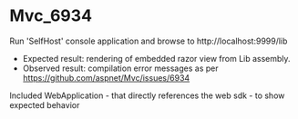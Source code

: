 # Mvc_6934

Run 'SelfHost' console application and browse to http://localhost:9999/lib

* Expected result: rendering of embedded razor view from Lib assembly.
* Observed result: compilation error messages as per https://github.com/aspnet/Mvc/issues/6934

Included WebApplication - that directly references the web sdk - to show expected behavior
